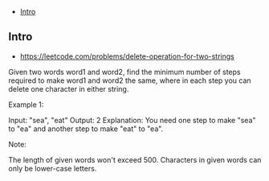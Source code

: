 - [Intro](#intro)

## Intro

- https://leetcode.com/problems/delete-operation-for-two-strings


Given two words word1 and word2, find the minimum number of steps required to make word1 and word2 the same, where in each step you can delete one character in either string.

Example 1:

Input: "sea", "eat"
Output: 2
Explanation: You need one step to make "sea" to "ea" and another step to make "eat" to "ea".

Note:

The length of given words won't exceed 500.
Characters in given words can only be lower-case letters.

